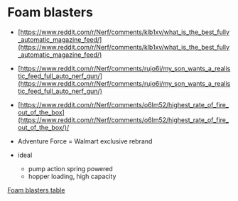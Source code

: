 # Foam blasters

- [https://www.reddit.com/r/Nerf/comments/klb1xv/what_is_the_best_fully_automatic_magazine_feed/](https://www.reddit.com/r/Nerf/comments/klb1xv/what_is_the_best_fully_automatic_magazine_feed/)
- [https://www.reddit.com/r/Nerf/comments/rujo6i/my_son_wants_a_realistic_feed_full_auto_nerf_gun/](https://www.reddit.com/r/Nerf/comments/rujo6i/my_son_wants_a_realistic_feed_full_auto_nerf_gun/)
- [https://www.reddit.com/r/Nerf/comments/o6lm52/highest_rate_of_fire_out_of_the_box](https://www.reddit.com/r/Nerf/comments/o6lm52/highest_rate_of_fire_out_of_the_box/)/
- Adventure Force = Walmart exclusive rebrand

- ideal
    - pump action spring powered
    - hopper loading, high capacity

[Foam blasters table](Foam%20blasters%20c5d561c54181477295af75062c084844/Foam%20blasters%20table%204d3ead844f4f4cc8bb1c73d869a80da4.csv)